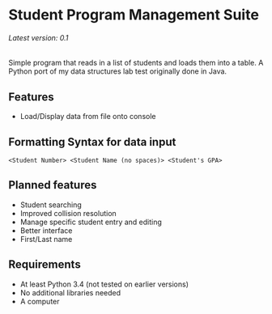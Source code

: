 # Student Program Management Suite
###### Latest version: 0.1
Simple program that reads in a list of students and loads them into a table.
A Python port of my data structures lab test originally done in Java.

## Features
- Load/Display data from file onto console

## Formatting Syntax for data input
`<Student Number> <Student Name (no spaces)> <Student's GPA>`

## Planned features
- Student searching
- Improved collision resolution
- Manage specific student entry and editing
- Better interface
- First/Last name 

## Requirements
- At least Python 3.4 (not tested on earlier versions)
- No additional libraries needed
- A computer